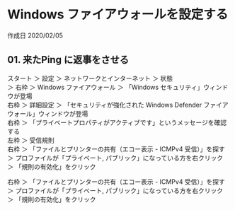 # Windows ファイアウォールを設定する

作成日 2020/02/05

## 01. 来たPing に返事をさせる

スタート ＞ 設定 ＞ ネットワークとインターネット ＞ 状態\
＞ 右枠 ＞ Windows ファイアウォール ＞ 「Windows セキュリティ」ウィンドウが登場\
右枠 ＞ 詳細設定 ＞ 「セキュリティが強化された Windows Defender ファイアウォール」ウィンドウが登場\
右枠 ＞ 「プライベートプロパティがアクティブです」というメッセージを確認する\
左枠 ＞ 受信規則\
右枠 ＞ 「ファイルとプリンターの共有（エコー表示 - ICMPv4 受信）」を探す\
＞ プロファイルが「プライベート, パブリック」になっている方を右クリック\
＞ 「規則の有効化」をクリック

右枠 ＞ 「ファイルとプリンターの共有（エコー表示 - ICMPv4 受信）」を探す\
＞ プロファイルが「プライベート, パブリック」になっている方を右クリック\
＞ 「規則の有効化」をクリック
